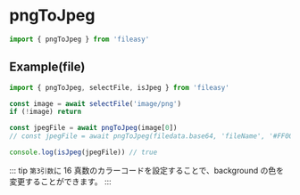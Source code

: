 # pngToJpeg

```ts
import { pngToJpeg } from 'fileasy'
```

## Example​(file)

```ts
import { pngToJpeg, selectFile, isJpeg } from 'fileasy'

const image = await selectFile('image/png')
if (!image) return

const jpegFile = await pngToJpeg(image[0])
// const jpegFile = await pngToJpeg(filedata.base64, 'fileName', '#FF0000')

console.log(isJpeg(jpegFile)) // true
```

::: tip
`第3引数`に 16 真数のカラーコードを設定することで、background の色を変更することができます。
:::
